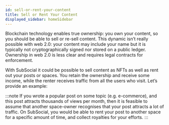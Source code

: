 ```yaml
---
id: sell-or-rent-your-content
title: Sell or Rent Your Content
displayed_sidebar: homeSidebar
---
```


Blockchain technology enables true ownership: you own your content, so you should be able to
sell or re-sell content. This dynamic isn’t really possible with web 2.0: your content may
include your name but it is typically not cryptographically signed nor stored on a public ledger.
Ownership in web 2.0 is less clear and requires legal contracts for enforcement.

With SubSocial it could be possible to sell content as NFTs as well as rent out your posts or spaces. You
retain the ownership and receive some income, while the renter receives traffic from all the
users who visit. Let’s provide an example:

:::note
If you wrote a popular post on some topic (e.g. e-commerce), and this post attracts
thousands of views per month, then it is feasible to assume that another space-owner
recognises that your post attracts a lot of traffic. On SubSocial, you would be able to rent
your post to another space for a specific amount of time, and collect royalties for your
efforts.
:::
